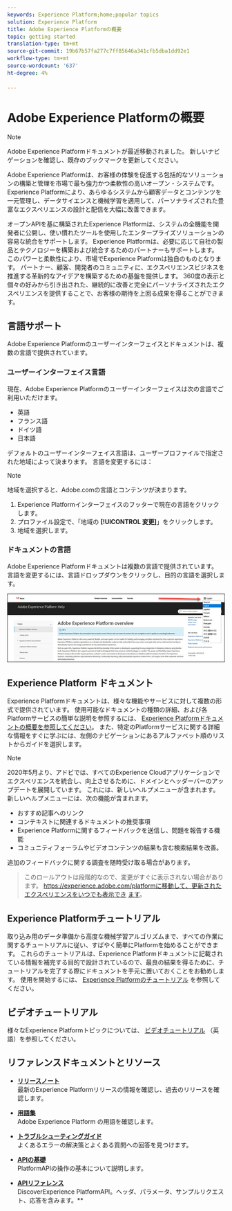 ```yaml
---
keywords: Experience Platform;home;popular topics
solution: Experience Platform
title: Adobe Experience Platformの概要
topic: getting started
translation-type: tm+mt
source-git-commit: 19b67b57fa277c7ff85646a341cfb5dba1dd92e1
workflow-type: tm+mt
source-wordcount: '637'
ht-degree: 4%

---
```



# Adobe Experience Platformの概要

>[!NOTE]
>
>Adobe Experience Platformドキュメントが最近移動されました。 新しいナビゲーションを確認し、既存のブックマークを更新してください。

Adobe Experience Platformは、お客様の体験を促進する包括的なソリューションの構築と管理を市場で最も強力かつ柔軟性の高いオープン・システムです。 Experience Platformにより、あらゆるシステムから顧客データとコンテンツを一元管理し、データサイエンスと機械学習を適用して、パーソナライズされた豊富なエクスペリエンスの設計と配信を大幅に改善できます。

オープンAPIを基に構築されたExperience Platformは、システムの全機能を開発者に公開し、使い慣れたツールを使用したエンタープライズソリューションの容易な統合をサポートします。 Experience Platformは、必要に応じて自社の製品とテクノロジーを構築および統合するためのパートナーもサポートします。 このパワーと柔軟性により、市場でExperience Platformは独自のものとなります。 パートナー、顧客、開発者のコミュニティに、エクスペリエンスビジネスを推進する革新的なアイデアを構築するための基盤を提供します。 360度の表示と個々の好みから引き出された、継続的に改善と完全にパーソナライズされたエクスペリエンスを提供することで、お客様の期待を上回る成果を得ることができます。

## 言語サポート

Adobe Experience Platformのユーザーインターフェイスとドキュメントは、複数の言語で提供されています。

### ユーザーインターフェイス言語

現在、Adobe Experience Platformのユーザーインターフェイスは次の言語でご利用いただけます。

* 英語
* フランス語
* ドイツ語
* 日本語

デフォルトのユーザーインターフェイス言語は、ユーザープロファイルで指定された地域によって決まります。 言語を変更するには：

>[!NOTE]
>
> 地域を選択すると、Adobe.comの言語とコンテンツが決まります。

1. Experience Platformインターフェイスのフッターで現在の言語をクリックします。
1. プロファイル設定で、「地域の **[!UICONTROL 変更]**」をクリックします。
1. 地域を選択します。

### ドキュメントの言語

Adobe Experience Platformドキュメントは複数の言語で提供されています。 言語を変更するには、言語ドロップダウンをクリックし、目的の言語を選択します。

![画像](assets/lang.jpg)

## Experience Platform ドキュメント

Experience Platformドキュメントは、様々な機能やサービスに対して複数の形式で提供されています。 使用可能なドキュメントの種類の詳細、および各Platformサービスの簡単な説明を参照するには、 [Experience Platformドキュメントの概要を参照してください](documentation/overview.md)。 また、特定のPlatformサービスに関する詳細な情報をすぐに学ぶには、左側のナビゲーションにあるアルファベット順のリストからガイドを選択します。

>[!NOTE]
>
>2020年5月より、アドビでは、すべてのExperience Cloudアプリケーションでエクスペリエンスを統合し、向上させるために、ドメインとヘッダーバーのアップデートを展開しています。 これには、新しいヘルプメニューが含まれます。 新しいヘルプメニューには、次の機能が含まれます。
>
>* おすすめ記事へのリンク
>* コンテキストに関連するドキュメントの推奨事項
>* Experience Platformに関するフィードバックを送信し、問題を報告する機能
>* コミュニティフォーラムやビデオコンテンツの結果も含む検索結果を改善。
>
> 
追加のフィードバックに関する調査を随時受け取る場合があります。
>
>このロールアウトは段階的なので、変更がすぐに表示されない場合があります。 https://experience.adobe.com/platformに移動して、更新されたエクスペリエンスをいつでも表示でき [ます](https://experience.adobe.com/platform)。

## Experience Platformチュートリアル

取り込み用のデータ準備から高度な機械学習アルゴリズムまで、すべての作業に関するチュートリアルに従い、すばやく簡単にPlatformを始めることができます。 これらのチュートリアルは、Experience Platformドキュメントに記載されている情報を補完する目的で設計されているので、最良の結果を得るために、チュートリアルを完了する際にドキュメントを手元に置いておくことをお勧めします。 使用を開始するには、 [Experience Platformのチュートリアル](../tutorials/home.md) を参照してください。

## ビデオチュートリアル

様々なExperience Platformトピックについては、 [ビデオチュートリアル](https://docs.adobe.com/content/help/en/platform-learn/tutorials/overview.html) （英語）を参照してください。

## リファレンスドキュメントとリソース

* [**リリースノート&#x200B;**](../release-notes/latest/latest.md)<br/>最新のExperience Platformリリースの情報を確認し、過去のリリースを確認します。

* [**用語集&#x200B;**](glossary.md)<br/>Adobe Experience Platform の用語を確認します。

* [**トラブルシューティングガイド&#x200B;**](troubleshooting.md)<br/>よくあるエラーの解決策とよくある質問への回答を見つけます。

* [**APIの基礎&#x200B;**](api-fundamentals.md)<br/>PlatformAPIの操作の基本について説明します。

* [**APIリファレンス&#x200B;**](https://www.adobe.io/apis/experienceplatform/home/api-reference.html)<br/>DiscoverExperience PlatformAPI。ヘッダ、パラメータ、サンプルリクエスト、応答を含みます。**









<!-- 
## What's New

* **[Privacy management](https://helpx.adobe.com/campaign/kb/campaign-privacy.html)**<br/>
Learn about the tools provided by Adobe Campaign to help you with your Privacy compliance.

* **[Delivery best pratices](https://helpx.adobe.com/campaign/kb/delivery-best-practices.html)**<br/>
Learn more on best practices related to delivery design and sending.

* **[Email designer](designing/using/designing-content-in-adobe-campaign.md)**<br/>
Consult the reorganized Email Designer documentation.

* **[Campaign Standard Mobile guide](https://helpx.adobe.com/campaign/kb/acs-mobile.html)**<br/>
Learn more about general guidelines for mobile deliveries.

[Click here for more updates](rn/using/documentation-updates.md)

## Top pages

 <table>
<tr>
  <td valign="top">
    <a href="administration/using/about-access-management.md">
      <img alt="Roles" src="start/using/assets/roles.png"/>
    </a>
    <div>
    <a href="administration/using/about-access-management.md"><strong>Roles and security groups</strong></a>
    </div>
    <em>Learn how to define permissions and assign roles to Campaign users.</em>
    <br>
  </td>
  <td valign="top">
    <a href="designing/using/designing-content-in-adobe-campaign.md">
      <img alt="Designer" src="start/using/assets/design.png" />
    </a>
    <div>
    <a href="designing/using/designing-content-in-adobe-campaign.md"><strong>Design an email</strong></a>
    </div>
    <em>Learn how to use the Email Designer to create responsive and personalized emails</em>
    <br>
  </td>
  <td valign="top">
       <img alt="Developers" src="start/using/assets/dev.png" />
    <div>
    <strong>Resources for developers</strong>
    </div>
    <p><em><a href="api/using/about-campaign-standard-apis.md">Adobe Campaign API</a></em></p>
    <p><em><a href="integrating/using/about-adobe-experience-cloud-triggers.md">Adobe Experience Cloud Triggers</a></em></p>
    <br>
  </td>
</tr>
</table>


## Additional Resources

* [Release notes](rn/using/release-notes.md)

* [Control Panel](https://docs.adobe.com/content/help/en/control-panel/using/control-panel-home.html)

* [How-to videos](https://docs.adobe.com/content/help/en/campaign-learn/campaign-standard-tutorials/overview.html)

* [Release Planning guide](https://helpx.adobe.com/campaign/kb/acs-release-planning.html)

* [Deprecated and Removed Features](https://helpx.adobe.com/campaign/kb/acs-deprecated-and-removed-features.html)

* [Technical notes](https://helpx.adobe.com/campaign/kb/acs-article-list.html)

* [Adobe Campaign Standard Implementation guide](https://helpx.adobe.com/campaign/kb/campaign-standard-implementation-guide.html)
 -->
